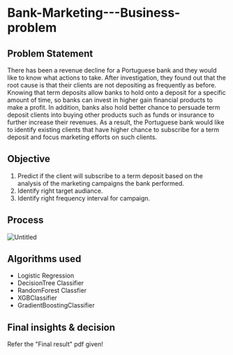 # Bank-Marketing---Business-problem

## Problem Statement
There has been a revenue decline for a Portuguese bank and they would like to know what actions to take. After investigation, they found out that the root cause is that their clients are not depositing as frequently as before. Knowing that term deposits allow banks to hold onto a deposit for a specific amount of time, so banks can invest in higher gain financial products to make a profit. In addition, banks also hold better chance to persuade term deposit clients into buying other products such as funds or insurance to further increase their revenues. As a result, the Portuguese bank would like to identify existing clients that have higher chance to subscribe for a term deposit and focus marketing efforts on such clients.

## Objective
1. Predict if the client will subscribe to a term deposit based on the analysis of the marketing campaigns the bank performed.
2. Identify right target audiance.
3. Identify right frequency interval for campaign.

## Process
![Untitled](https://user-images.githubusercontent.com/67741034/94957104-d5d12f00-050a-11eb-9773-e126ceea201d.png)

## Algorithms used
- Logistic Regression
- DecisionTree Classifier
- RandomForest Classfier
- XGBClassifier
- GradientBoostingClassifier

## Final insights & decision
Refer the "Final result" pdf given!
